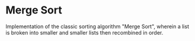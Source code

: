 # Merge Sort #
Implementation of the classic sorting algorithm "Merge Sort", wherein a list is broken into smaller and smaller lists then recombined in order.